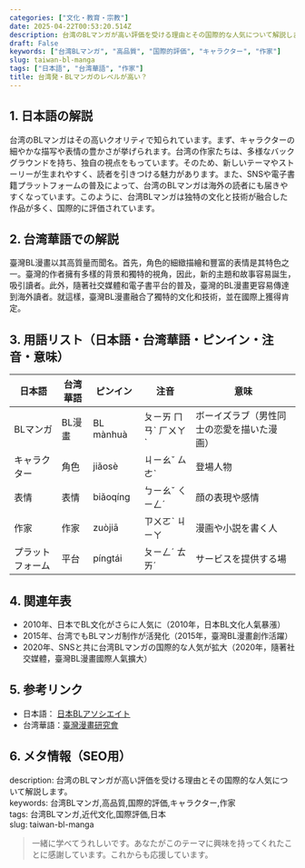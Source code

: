 ```yaml
---
categories: ["文化・教育・宗教"]
date: 2025-04-22T00:53:20.514Z
description: 台湾のBLマンガが高い評価を受ける理由とその国際的な人気について解説します。
draft: False
keywords: ["台湾BLマンガ", "高品質", "国際的評価", "キャラクター", "作家"]
slug: taiwan-bl-manga
tags: ["日本語", "台湾華語", "作家"]
title: 台湾発・BLマンガのレベルが高い？
---
```




## 1. 日本語の解説  
台湾のBLマンガはその高いクオリティで知られています。まず、キャラクターの細やかな描写や表情の豊かさが挙げられます。台湾の作家たちは、多様なバックグラウンドを持ち、独自の視点をもっています。そのため、新しいテーマやストーリーが生まれやすく、読者を引きつける魅力があります。また、SNSや電子書籍プラットフォームの普及によって、台湾のBLマンガは海外の読者にも届きやすくなっています。このように、台湾BLマンガは独特の文化と技術が融合した作品が多く、国際的に評価されています。

## 2. 台湾華語での解説  
臺灣BL漫畫以其高質量而聞名。首先，角色的細緻描繪和豐富的表情是其特色之一。臺灣的作者擁有多樣的背景和獨特的視角，因此，新的主題和故事容易誕生，吸引讀者。此外，隨著社交媒體和電子書平台的普及，臺灣的BL漫畫更容易傳達到海外讀者。就這樣，臺灣BL漫畫融合了獨特的文化和技術，並在國際上獲得肯定。

## 3. 用語リスト（日本語・台湾華語・ピンイン・注音・意味）  

| 日本語     | 台湾華語     | ピンイン       | 注音       | 意味               |
|------------|--------------|----------------|------------|--------------------|
| BLマンガ   | BL漫畫       | BL mànhuà      | ㄆㄧㄞ ㄇㄢˋ ㄏㄨㄚˋ | ボーイズラブ（男性同士の恋愛を描いた漫画） |
| キャラクター | 角色         | jiǎosè         | ㄐㄧㄠˇ ㄙㄜˋ            | 登場人物             |
| 表情       | 表情         | biǎoqíng       | ㄅㄧㄠˇ ㄑㄧㄥˊ          | 顔の表現や感情         |
| 作家       | 作家         | zuòjiā         | ㄗㄨㄛˋ ㄐㄧㄚ            | 漫画や小説を書く人     |
| プラットフォーム | 平台       | píngtái        | ㄆㄧㄥˊ ㄊㄞˊ           | サービスを提供する場    |

## 4. 関連年表  

- 2010年、日本でBL文化がさらに人気に（2010年，日本BL文化人氣暴漲）  
- 2015年、台湾でもBLマンガ制作が活発化（2015年，臺灣BL漫畫創作活躍）  
- 2020年、SNSと共に台湾BLマンガの国際的な人気が拡大（2020年，隨著社交媒體，臺灣BL漫畫國際人氣擴大）  

## 5. 参考リンク  

- 日本語： [日本BLアソシエイト](https://www.blasociation.com)  
- 台湾華語：[臺灣漫畫研究會](https://www.twanimation.org)  

## 6. メタ情報（SEO用）  

description: 台湾のBLマンガが高い評価を受ける理由とその国際的な人気について解説します。  
keywords: 台湾BLマンガ,高品質,国際的評価,キャラクター,作家  
tags: 台湾BLマンガ,近代文化,国際評価,日本  
slug: taiwan-bl-manga

> 一緒に学べてうれしいです。あなたがこのテーマに興味を持ってくれたことに感謝しています。これからも応援しています。